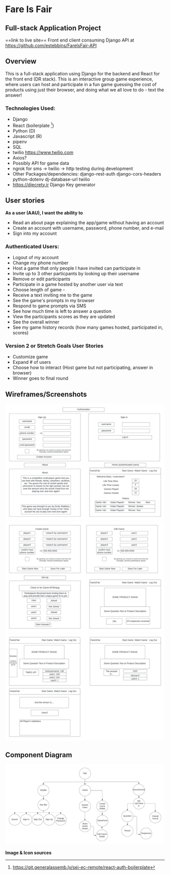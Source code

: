 # Fare Is Fair
## Full-stack Application Project
==link to live site==
Front end client consuming Django API at https://github.com/estebbins/FareIsFair-API 

## Overview
This is a full-stack application using Django for the backend and React for the front end (DR stack). This is an interactive group game experience, where users can host and participate in a fun game guessing the cost of products using just their browser, and doing what we all love to do - text the answer! 

### Technologies Used:
- Django
- React (boilerplate [^5])
- Python (D)
- Javascript (R)
- pipenv
- SQL
- twilio https://www.twilio.com 
- Axios?
- Possibly API for game data
- ngrok for sms -> twilio -> http testing during development
- Other Packages/dependencies: django-rest-auth django-cors-headers python-dotenv dj-database-url twilio
- https://djecrety.ir Django Key generator


## User stories
**As a user (AAU), I want the ability to** 
- Read an about page explaining the app/game without having an account
- Create an account with username, password, phone number, and e-mail
- Sign into my account
### Authenticated Users:
- Logout of my account
- Change my phone number
- Host a game that only people I have invited can participate in
- Invite up to 3 other particpants by looking up their username
- Remove or edit participants
- Participate in a game hosted by another user via text
- Choose length of game - 
- Receive a text inviting me to the game
- See the game's prompts in my browser
- Respond to game prompts via SMS
- See how much time is left to answer a question
- View the participants scores as they are updated
- See the overall winner
- See my game history records (how many games hosted, participated in, scores)

### Version 2 or Stretch Goals User Stories
- Customize game
- Expand # of users
- Choose how to interact (Host game but not participating, answer in browser)
- Winner goes to final round

## Wireframes/Screenshots
![one_wireframes](public/fifwireframes1.jpeg)
![two_wireframes](public/fifwireframes2.jpeg)
![three_wireframes](public/fifwireframes3.jpeg)

## Component Diagram
![componentdiagram](public/fif_component_diagram.jpeg)


**Image & Icon sources**

[^5]: https://git.generalassemb.ly/sei-ec-remote/react-auth-boilerplate
